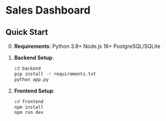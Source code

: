 # Sales Dashboard

## Quick Start

0. **Requirements**:
   Python 3.8+
   Node.js 16+
   PostgreSQL/SQLite

1. **Backend Setup**:
   ```bash
   cd backend
   pip install -r requirements.txt
   python app.py

2. **Frontend Setup**:
   ```bash
   cd frontend
   npm install
   npm run dev
